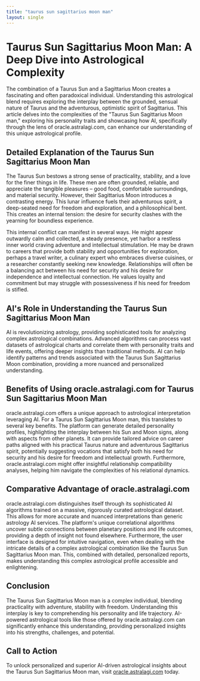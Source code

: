 ```yaml
---
title: "taurus sun sagittarius moon man"
layout: single
---
```


# Taurus Sun Sagittarius Moon Man: A Deep Dive into Astrological Complexity

The combination of a Taurus Sun and a Sagittarius Moon creates a fascinating and often paradoxical individual.  Understanding this astrological blend requires exploring the interplay between the grounded, sensual nature of Taurus and the adventurous, optimistic spirit of Sagittarius. This article delves into the complexities of the "Taurus Sun Sagittarius Moon man," exploring his personality traits and showcasing how AI, specifically through the lens of oracle.astralagi.com, can enhance our understanding of this unique astrological profile.


## Detailed Explanation of the Taurus Sun Sagittarius Moon Man

The Taurus Sun bestows a strong sense of practicality, stability, and a love for the finer things in life.  These men are often grounded, reliable, and appreciate the tangible pleasures – good food, comfortable surroundings, and material security.  However, their Sagittarius Moon introduces a contrasting energy. This lunar influence fuels their adventurous spirit, a deep-seated need for freedom and exploration, and a philosophical bent.  This creates an internal tension: the desire for security clashes with the yearning for boundless experience.

This internal conflict can manifest in several ways. He might appear outwardly calm and collected, a steady presence, yet harbor a restless inner world craving adventure and intellectual stimulation.  He may be drawn to careers that provide both stability and opportunities for exploration, perhaps a travel writer, a culinary expert who embraces diverse cuisines, or a researcher constantly seeking new knowledge.  Relationships will often be a balancing act between his need for security and his desire for independence and intellectual connection. He values loyalty and commitment but may struggle with possessiveness if his need for freedom is stifled.


## AI's Role in Understanding the Taurus Sun Sagittarius Moon Man

AI is revolutionizing astrology, providing sophisticated tools for analyzing complex astrological combinations.  Advanced algorithms can process vast datasets of astrological charts and correlate them with personality traits and life events, offering deeper insights than traditional methods.  AI can help identify patterns and trends associated with the Taurus Sun Sagittarius Moon combination, providing a more nuanced and personalized understanding.


## Benefits of Using oracle.astralagi.com for Taurus Sun Sagittarius Moon Man

oracle.astralagi.com offers a unique approach to astrological interpretation leveraging AI.  For a Taurus Sun Sagittarius Moon man, this translates to several key benefits.  The platform can generate detailed personality profiles, highlighting the interplay between his Sun and Moon signs, along with aspects from other planets.  It can provide tailored advice on career paths aligned with his practical Taurus nature and adventurous Sagittarius spirit, potentially suggesting vocations that satisfy both his need for security and his desire for freedom and intellectual growth.  Furthermore, oracle.astralagi.com might offer insightful relationship compatibility analyses, helping him navigate the complexities of his relational dynamics.


## Comparative Advantage of oracle.astralagi.com

oracle.astralagi.com distinguishes itself through its sophisticated AI algorithms trained on a massive, rigorously curated astrological dataset. This allows for more accurate and nuanced interpretations than generic astrology AI services.  The platform's unique correlational algorithms uncover subtle connections between planetary positions and life outcomes, providing a depth of insight not found elsewhere.  Furthermore, the user interface is designed for intuitive navigation, even when dealing with the intricate details of a complex astrological combination like the Taurus Sun Sagittarius Moon man.  This, combined with detailed, personalized reports, makes understanding this complex astrological profile accessible and enlightening.


## Conclusion

The Taurus Sun Sagittarius Moon man is a complex individual, blending practicality with adventure, stability with freedom.  Understanding this interplay is key to comprehending his personality and life trajectory.  AI-powered astrological tools like those offered by oracle.astralagi.com can significantly enhance this understanding, providing personalized insights into his strengths, challenges, and potential.


## Call to Action

To unlock personalized and superior AI-driven astrological insights about the Taurus Sun Sagittarius Moon man, visit [oracle.astralagi.com](https://oracle.astralagi.com) today.